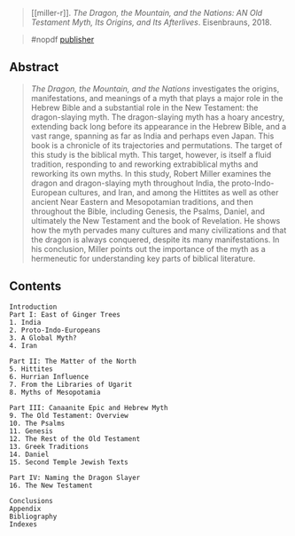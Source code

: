 > [[miller-r]]. *The Dragon, the Mountain, and the Nations: AN Old Testament Myth, Its Origins, and Its Afterlives*. Eisenbrauns, 2018.

> #nopdf 
> [publisher](https://www.eisenbrauns.org/books/titles/978-1-57506-479-6.html)


## Abstract
> _The Dragon, the Mountain, and the Nations_ investigates the origins, manifestations, and meanings of a myth that plays a major role in the Hebrew Bible and a substantial role in the New Testament: the dragon-slaying myth. The dragon-slaying myth has a hoary ancestry, extending back long before its appearance in the Hebrew Bible, and a vast range, spanning as far as India and perhaps even Japan. This book is a chronicle of its trajectories and permutations. The target of this study is the biblical myth. This target, however, is itself a fluid tradition, responding to and reworking extrabiblical myths and reworking its own myths. In this study, Robert Miller examines the dragon and dragon-slaying myth throughout India, the proto-Indo-European cultures, and Iran, and among the Hittites as well as other ancient Near Eastern and Mesopotamian traditions, and then throughout the Bible, including Genesis, the Psalms, Daniel, and ultimately the New Testament and the book of Revelation. He shows how the myth pervades many cultures and many civilizations and that the dragon is always conquered, despite its many manifestations. In his conclusion, Miller points out the importance of the myth as a hermeneutic for understanding key parts of biblical literature.

## Contents
```
Introduction
Part I: East of Ginger Trees
1. India
2. Proto-Indo-Europeans
3. A Global Myth?
4. Iran

Part II: The Matter of the North
5. Hittites
6. Hurrian Influence
7. From the Libraries of Ugarit
8. Myths of Mesopotamia

Part III: Canaanite Epic and Hebrew Myth
9. The Old Testament: Overview
10. The Psalms
11. Genesis
12. The Rest of the Old Testament
13. Greek Traditions
14. Daniel
15. Second Temple Jewish Texts

Part IV: Naming the Dragon Slayer
16. The New Testament

Conclusions
Appendix
Bibliography
Indexes
```